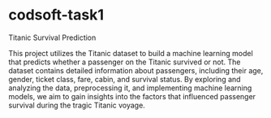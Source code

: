 # codsoft-task1
Titanic Survival Prediction

This project utilizes the Titanic dataset to build a machine learning model that predicts whether a passenger on the Titanic survived or not. The dataset contains detailed information about passengers, including their age, gender, ticket class, fare, cabin, and survival status. By exploring and analyzing the data, preprocessing it, and implementing machine learning models, we aim to gain insights into the factors that influenced passenger survival during the tragic Titanic voyage.
